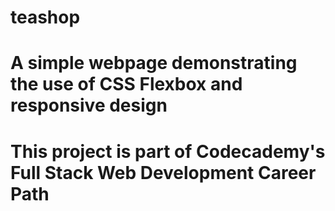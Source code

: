 # teashop

# A simple webpage demonstrating the use of CSS Flexbox and responsive design

# This project is part of Codecademy's Full Stack Web Development Career Path
